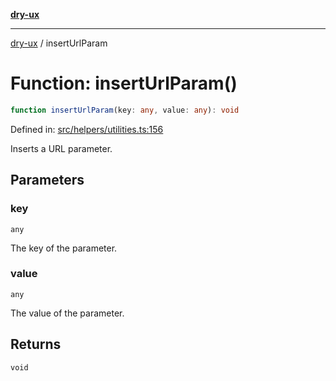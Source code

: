 [**dry-ux**](../README.md)

***

[dry-ux](../README.md) / insertUrlParam

# Function: insertUrlParam()

```ts
function insertUrlParam(key: any, value: any): void
```

Defined in: [src/helpers/utilities.ts:156](https://github.com/navedr/dry-ux/blob/357842b7190c45081ec89f2dfed62dd2067eff7b/src/helpers/utilities.ts#L156)

Inserts a URL parameter.

## Parameters

### key

`any`

The key of the parameter.

### value

`any`

The value of the parameter.

## Returns

`void`
